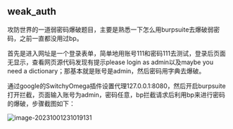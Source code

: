 ## weak_auth

攻防世界的一道弱密码爆破题目，主要是熟悉一下怎么用burpsuite去爆破弱密码，之前一直都没用过bp。

首先是进入网址是一个登录表单，简单地用账号111和密码111去测试，登录后页面无显示，查看网页源代码发现有提示please login as admin以及maybe you need a dictionary；那基本就是账号是admin，然后密码用字典去爆破。

通过google的SwitchyOmega插件设置代理127.0.0.1:8080，然后开启burpsuite打开拦截，页面输入账号为admin，密码任意，bp拦截请求后利用bp来进行密码的爆破，步骤截图如下：

![image-20231001231019131](C:\Users\19712\AppData\Roaming\Typora\typora-user-images\image-20231001231019131.png)